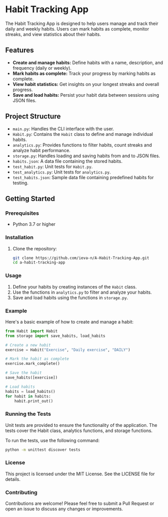 # Habit Tracking App

The Habit Tracking App is designed to help users manage and track their daily and weekly habits. Users can mark habits as complete, monitor streaks, and view statistics about their habits.

## Features

- **Create and manage habits:** Define habits with a name, description, and frequency (daily or weekly).
- **Mark habits as complete:** Track your progress by marking habits as complete.
- **View habit statistics:** Get insights on your longest streaks and overall progress.
- **Save and load habits:** Persist your habit data between sessions using JSON files.

## Project Structure

- `main.py`: Handles the CLI interface with the user.
- `Habit.py`: Contains the `Habit` class to define and manage individual habits.
- `analytics.py`: Provides functions to filter habits, count streaks and analyze habit performance.
- `storage.py`: Handles loading and saving habits from and to JSON files.
- `habits.json`: A data file containing the stored habits.
- `test_habit.py`: Unit tests for `Habit.py`.
- `test_analytics.py`: Unit tests for `analytics.py`.
- `test_habits.json`: Sample data file containing predefined habits for testing.

## Getting Started

### Prerequisites

- Python 3.7 or higher

### Installation

1. Clone the repository:

    ```sh
    git clone https://github.com/ieva-n/A-Habit-Tracking-App.git
    cd a-habit-tracking-app
    ```

### Usage

1. Define your habits by creating instances of the `Habit` class.
2. Use the functions in `analytics.py` to filter and analyze your habits.
3. Save and load habits using the functions in `storage.py`.

### Example

Here's a basic example of how to create and manage a habit:

```python
from Habit import Habit
from storage import save_habits, load_habits

# Create a new habit
exercise = Habit("Exercise", "Daily exercise", "DAILY")

# Mark the habit as complete
exercise.mark_complete()

# Save the habit
save_habits([exercise])

# Load habits
habits = load_habits()
for habit in habits:
    habit.print_out()
```
### Running the Tests

Unit tests are provided to ensure the functionality of the application. The tests cover the Habit class, analytics functions, and storage functions.

To run the tests, use the following command:

```sh
python -m unittest discover tests
```
### License

This project is licensed under the MIT License. See the LICENSE file for details.

### Contributing

Contributions are welcome! Please feel free to submit a Pull Request or open an issue to discuss any changes or improvements.
